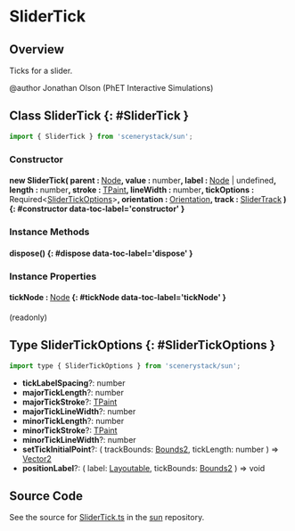 # SliderTick

## Overview

Ticks for a slider.

@author Jonathan Olson (PhET Interactive Simulations)


## Class SliderTick {: #SliderTick }


```js
import { SliderTick } from 'scenerystack/sun';
```
### Constructor

#### new SliderTick( parent : <span style="font-weight: 400;">[Node](../scenery/Node.md)</span>, value : <span style="font-weight: 400;"><span style="color: hsla(calc(var(--md-hue) + 180deg),80%,40%,1);">number</span></span>, label : <span style="font-weight: 400;">[Node](../scenery/Node.md) | <span style="color: hsla(calc(var(--md-hue) + 180deg),80%,40%,1);">undefined</span></span>, length : <span style="font-weight: 400;"><span style="color: hsla(calc(var(--md-hue) + 180deg),80%,40%,1);">number</span></span>, stroke : <span style="font-weight: 400;">[TPaint](../scenery/TPaint.md)</span>, lineWidth : <span style="font-weight: 400;"><span style="color: hsla(calc(var(--md-hue) + 180deg),80%,40%,1);">number</span></span>, tickOptions : <span style="font-weight: 400;">Required&lt;[SliderTickOptions](../sun/SliderTick.md#SliderTickOptions)&gt;</span>, orientation : <span style="font-weight: 400;">[Orientation](../phet-core/Orientation.md)</span>, track : <span style="font-weight: 400;">[SliderTrack](../sun/SliderTrack.md)</span> ) {: #constructor data-toc-label='constructor' }

### Instance Methods

#### dispose() {: #dispose data-toc-label='dispose' }

### Instance Properties

#### tickNode : <span style="font-weight: 400;">[Node](../scenery/Node.md)</span> {: #tickNode data-toc-label='tickNode' }

(readonly)



## Type SliderTickOptions {: #SliderTickOptions }


```js
import type { SliderTickOptions } from 'scenerystack/sun';
```


- **tickLabelSpacing**?: <span style="color: hsla(calc(var(--md-hue) + 180deg),80%,40%,1);">number</span>
- **majorTickLength**?: <span style="color: hsla(calc(var(--md-hue) + 180deg),80%,40%,1);">number</span>
- **majorTickStroke**?: [TPaint](../scenery/TPaint.md)
- **majorTickLineWidth**?: <span style="color: hsla(calc(var(--md-hue) + 180deg),80%,40%,1);">number</span>
- **minorTickLength**?: <span style="color: hsla(calc(var(--md-hue) + 180deg),80%,40%,1);">number</span>
- **minorTickStroke**?: [TPaint](../scenery/TPaint.md)
- **minorTickLineWidth**?: <span style="color: hsla(calc(var(--md-hue) + 180deg),80%,40%,1);">number</span>
- **setTickInitialPoint**?: ( trackBounds: [Bounds2](../dot/Bounds2.md), tickLength: <span style="color: hsla(calc(var(--md-hue) + 180deg),80%,40%,1);">number</span> ) =&gt; [Vector2](../dot/Vector2.md)
- **positionLabel**?: ( label: [Layoutable](../scenery/LayoutProxy.md#Layoutable), tickBounds: [Bounds2](../dot/Bounds2.md) ) =&gt; <span style="color: hsla(calc(var(--md-hue) + 180deg),80%,40%,1);">void</span>




## Source Code

See the source for [SliderTick.ts](https://github.com/phetsims/sun/blob/main/js/SliderTick.ts) in the [sun](https://github.com/phetsims/sun) repository.
